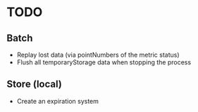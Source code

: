 # TODO

## Batch

- Replay lost data (via pointNumbers of the metric status)
- Flush all temporaryStorage data when stopping the process

## Store (local)

- Create an expiration system